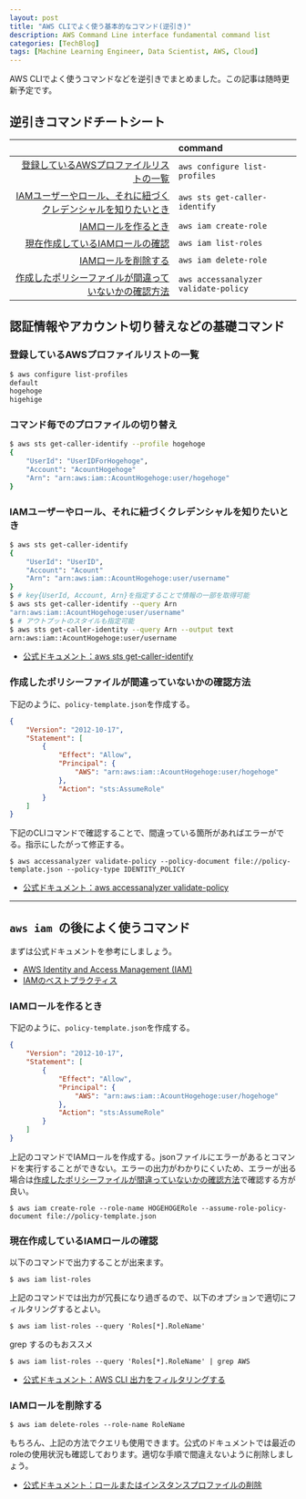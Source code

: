 ```yaml
---
layout: post
title: "AWS CLIでよく使う基本的なコマンド(逆引き)"
description: AWS Command Line interface fundamental command list
categories: [TechBlog]
tags: [Machine Learning Engineer, Data Scientist, AWS, Cloud]
---
```


 AWS CLIでよく使うコマンドなどを逆引きでまとめました。この記事は随時更新予定です。

## 逆引きコマンドチートシート

||command|
|--:|:--|
|[登録しているAWSプロファイルリストの一覧](#登録しているawsプロファイルリストの一覧)|`aws configure list-profiles`|
|[IAMユーザーやロール、それに紐づくクレデンシャルを知りたいとき](#iamユーザーやロールそれに紐づくクレデンシャルを知りたいとき)|`aws sts get-caller-identify`|
|[IAMロールを作るとき](#iamロールを作るとき)|`aws iam create-role`|
|[現在作成しているIAMロールの確認](#現在作成しているiamロールの確認)|`aws iam list-roles`|
|[IAMロールを削除する](#iamロールを削除する)|`aws iam delete-role`|
|[作成したポリシーファイルが間違っていないかの確認方法](#作成したポリシーファイルが間違っていないかの確認方法)|`aws accessanalyzer validate-policy`|



## 認証情報やアカウント切り替えなどの基礎コマンド

### 登録しているAWSプロファイルリストの一覧

```bash
$ aws configure list-profiles
default
hogehoge
higehige
```

### コマンド毎でのプロファイルの切り替え

```bash
$ aws sts get-caller-identify --profile hogehoge
{
    "UserId": "UserIDForHogehoge",
    "Account": "AcountHogehoge"
    "Arn": "arn:aws:iam::AcountHogehoge:user/hogehoge"
}
```

### IAMユーザーやロール、それに紐づくクレデンシャルを知りたいとき

```bash
$ aws sts get-caller-identify
{
    "UserId": "UserID",
    "Account": "Acount"
    "Arn": "arn:aws:iam::AcountHogehoge:user/username"
}
$ # key{UserId, Account, Arn}を指定することで情報の一部を取得可能
$ aws sts get-caller-identify --query Arn
"arn:aws:iam::AcountHogehoge:user/username"
$ # アウトプットのスタイルも指定可能
$ aws sts get-caller-identity --query Arn --output text
arn:aws:iam::AcountHogehoge:user/username
```

* [公式ドキュメント：aws sts get-caller-identify](https://awscli.amazonaws.com/v2/documentation/api/latest/reference/sts/get-caller-identity.html)


### 作成したポリシーファイルが間違っていないかの確認方法
下記のように、`policy-template.json`を作成する。

```json
{
    "Version": "2012-10-17",
    "Statement": [
        {
            "Effect": "Allow",
            "Principal": {
                "AWS": "arn:aws:iam::AcountHogehoge:user/hogehoge"
            },
            "Action": "sts:AssumeRole"
        }
    ]
}
```

下記のCLIコマンドで確認することで、間違っている箇所があればエラーがでる。指示にしたがって修正する。

```shell
$ aws accessanalyzer validate-policy --policy-document file://policy-template.json --policy-type IDENTITY_POLICY
```

* [公式ドキュメント：aws accessanalyzer validate-policy](https://awscli.amazonaws.com/v2/documentation/api/latest/reference/accessanalyzer/validate-policy.html)


---

## `aws iam `の後によく使うコマンド

まずは公式ドキュメントを参考にしましょう。
* [AWS Identity and Access Management (IAM)](https://aws.amazon.com/jp/iam/)
* [IAMのベストプラクティス](https://docs.aws.amazon.com/IAM/latest/UserGuide/best-practices.html)


### IAMロールを作るとき

下記のように、`policy-template.json`を作成する。
```json
{
    "Version": "2012-10-17",
    "Statement": [
        {
            "Effect": "Allow",
            "Principal": {
                "AWS": "arn:aws:iam::AcountHogehoge:user/hogehoge"
            },
            "Action": "sts:AssumeRole"
        }
    ]
}
```

上記のコマンドでIAMロールを作成する。jsonファイルにエラーがあるとコマンドを実行することができない。エラーの出力がわかりにくいため、エラーが出る場合は[作成したポリシーファイルが間違っていないかの確認方法](#作成したポリシーファイルが間違っていないかの確認方法)で確認する方が良い。
```shell
$ aws iam create-role --role-name HOGEHOGERole --assume-role-policy-document file://policy-template.json
```

### 現在作成しているIAMロールの確認

以下のコマンドで出力することが出来ます。

```shell
$ aws iam list-roles
```

上記のコマンドでは出力が冗長になり過ぎるので、以下のオプションで適切にフィルタリングするとよい。

```shell
$ aws iam list-roles --query 'Roles[*].RoleName'
```
grep するのもおススメ

```shell
$ aws iam list-roles --query 'Roles[*].RoleName' | grep AWS
```


* [公式ドキュメント：AWS CLI 出力をフィルタリングする](https://docs.aws.amazon.com/ja_jp/cli/latest/userguide/cli-usage-filter.html)


### IAMロールを削除する

```shell
$ aws iam delete-roles --role-name RoleName
```
もちろん、上記の方法でクエリも使用できます。公式のドキュメントでは最近のroleの使用状況も確認しております。適切な手順で間違えないように削除しましょう。

* [公式ドキュメント：ロールまたはインスタンスプロファイルの削除](https://docs.aws.amazon.com/ja_jp/IAM/latest/UserGuide/id_roles_manage_delete.html)


